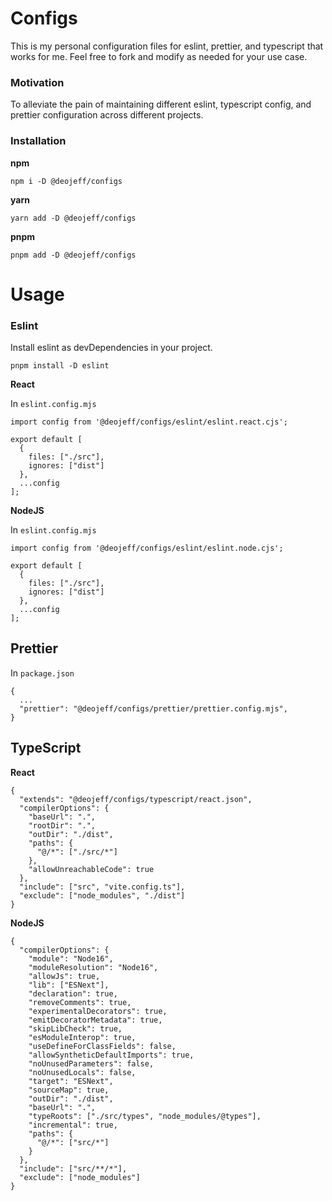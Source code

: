 # Configs

This is my personal configuration files for eslint, prettier, and typescript that works for me.
Feel free to fork and modify as needed for your use case.

### Motivation

To alleviate the pain of maintaining different eslint, typescript config, and prettier configuration across different projects.

### Installation

**npm**

`npm i -D @deojeff/configs`

**yarn**

`yarn add -D @deojeff/configs`

**pnpm**

`pnpm add -D @deojeff/configs`

# Usage

### Eslint

Install eslint as devDependencies in your project.

`pnpm install -D eslint`

**React**

In `eslint.config.mjs`

```
import config from '@deojeff/configs/eslint/eslint.react.cjs';

export default [
  {
    files: ["./src"],
    ignores: ["dist"]
  },
  ...config
];
```

**NodeJS**

In `eslint.config.mjs`

```
import config from '@deojeff/configs/eslint/eslint.node.cjs';

export default [
  {
    files: ["./src"],
    ignores: ["dist"]
  },
  ...config
];
```

## Prettier

In `package.json`

```
{
  ...
  "prettier": "@deojeff/configs/prettier/prettier.config.mjs",
}
```

## TypeScript

**React**

```
{
  "extends": "@deojeff/configs/typescript/react.json",
  "compilerOptions": {
    "baseUrl": ".",
    "rootDir": ".",
    "outDir": "./dist",
    "paths": {
      "@/*": ["./src/*"]
    },
    "allowUnreachableCode": true
  },
  "include": ["src", "vite.config.ts"],
  "exclude": ["node_modules", "./dist"]
}
```

**NodeJS**

```
{
  "compilerOptions": {
    "module": "Node16",
    "moduleResolution": "Node16",
    "allowJs": true,
    "lib": ["ESNext"],
    "declaration": true,
    "removeComments": true,
    "experimentalDecorators": true,
    "emitDecoratorMetadata": true,
    "skipLibCheck": true,
    "esModuleInterop": true,
    "useDefineForClassFields": false,
    "allowSyntheticDefaultImports": true,
    "noUnusedParameters": false,
    "noUnusedLocals": false,
    "target": "ESNext",
    "sourceMap": true,
    "outDir": "./dist",
    "baseUrl": ".",
    "typeRoots": ["./src/types", "node_modules/@types"],
    "incremental": true,
    "paths": {
      "@/*": ["src/*"]
    }
  },
  "include": ["src/**/*"],
  "exclude": ["node_modules"]
}
```
